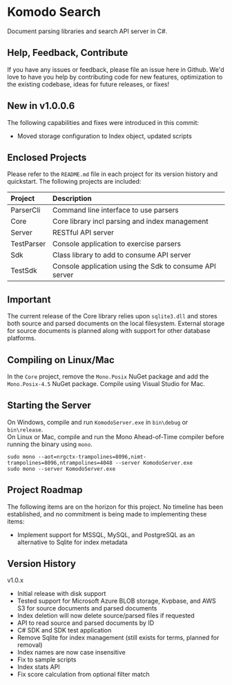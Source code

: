 # Komodo Search
Document parsing libraries and search API server in C#.

## Help, Feedback, Contribute
If you have any issues or feedback, please file an issue here in Github.  We'd love to have you help by contributing code for new features, optimization to the existing codebase, ideas for future releases, or fixes!

## New in v1.0.0.6
The following capabilities and fixes were introduced in this commit:
- Moved storage configuration to Index object, updated scripts

## Enclosed Projects
Please refer to the ```README.md``` file in each project for its version history and quickstart.
The following projects are included:

| Project       | Description                                               |
|:------------- |:--------------------------------------------------------- |
| ParserCli     | Command line interface to use parsers                     |
| Core          | Core library incl parsing and index management            |
| Server        | RESTful API server                                        |
| TestParser    | Console application to exercise parsers                   |
| Sdk           | Class library to add to consume API server                |
| TestSdk       | Console application using the Sdk to consume API server   |

## Important
The current release of the Core library relies upon ```sqlite3.dll``` and stores both source and parsed documents on the local filesystem.  External storage for source documents is planned along with support for other database platforms.

## Compiling on Linux/Mac
In the ```Core``` project, remove the ```Mono.Posix``` NuGet package and add the ```Mono.Posix-4.5``` NuGet package.  Compile using Visual Studio for Mac.

## Starting the Server
On Windows, compile and run ```KomodoServer.exe``` in ```bin\debug``` or ```bin\release```.  
On Linux or Mac, compile and run the Mono Ahead-of-Time compiler before running the binary using ```mono```.
```
sudo mono --aot=nrgctx-trampolines=8096,nimt-trampolines=8096,ntrampolines=4048 --server KomodoServer.exe
sudo mono --server KomodoServer.exe
```

## Project Roadmap
The following items are on the horizon for this project.  No timeline has been established, and no commitment is being made to implementing these items:
- Implement support for MSSQL, MySQL, and PostgreSQL as an alternative to Sqlite for index metadata

## Version History
v1.0.x
- Initial release with disk support
- Tested support for Microsoft Azure BLOB storage, Kvpbase, and AWS S3 for source documents and parsed documents
- Index deletion will now delete source/parsed files if requested
- API to read source and parsed documents by ID
- C# SDK and SDK test application
- Remove Sqlite for index management (still exists for terms, planned for removal)
- Index names are now case insensitive
- Fix to sample scripts 
- Index stats API
- Fix score calculation from optional filter match
